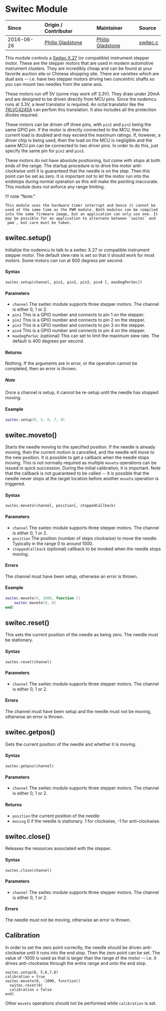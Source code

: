 # Switec Module
| Since  | Origin / Contributor  | Maintainer  | Source  |
| :----- | :-------------------- | :---------- | :------ |
| 2016-06-26 |[Philip Gladstone](https://github.com/pjsg) | [Philip Gladstone](https://github.com/pjsg) | [switec.c](../../../app/modules/switec.c)|

This module controls a [Switec X.27](http://www.jukenswisstech.com/?page_id=103) (or compatible) instrument stepper motor. These are the 
stepper motors that are used in modern automotive instrument clusters. They are incredibly cheap
and can be found at your favorite auction site or Chinese shopping site. There are varieties
which are dual axis -- i.e. have two stepper motors driving two concentric shafts so you 
can mount two needles from the same axis.

These motors run off 5V (some may work off 3.3V). They draw under 20mA and are designed to be
driven directly from MCU pins. Since the nodemcu runs at 3.3V, a level translator is required.
An octal translator like the [74LVC4245A](http://www.nxp.com/products/discretes-and-logic/logic/voltage-level-translators/octal-dual-supply-translating-transceiver-3-state-based-on-pip-74lvc4245a:74LVC4245A) can perfom this translation. It also includes all the
protection diodes required. 

These motors can be driven off three pins, with `pin2` and `pin3` being the same GPIO pin. 
If the motor is directly connected to the MCU, then the current load is doubled and may exceed
the maximum ratings. If, however, a driver chip is being used, then the load on the MCU is negligible
and the same MCU pin can be connected to two driver pins. In order to do this, just specify
the same pin for `pin2` and `pin3`.

These motors do not have absolute positioning, but come with stops at both ends of the range.
The startup procedure is to drive the motor anti-clockwise until it is guaranteed that the needle
is on the step. Then this point can be set as zero. It is important not to let the motor
run into the endstops during normal operation as this will make the pointing inaccurate. 
This module does not enforce any range limiting.

!!! note "Note:"

    This module uses the hardware timer interrupt and hence it cannot be used at the same time as the PWM module. Both modules can be compiled into the same firmware image, but an application can only use one. It may be possible for an application to alternate between `switec` and `pwm`, but care must be taken.

## switec.setup()
Initialize the nodemcu to talk to a switec X.27 or compatible instrument stepper motor. The default
slew rate is set so that it should work for most motors. Some motors can run at 600 degress per second. 

#### Syntax
`switec.setup(channel, pin1, pin2, pin3, pin4 [, maxDegPerSec])`

#### Parameters
- `channel` The switec module supports three stepper motors. The channel is either 0, 1 or 2.
- `pin1` This is a GPIO number and connects to pin 1 on the stepper.
- `pin2` This is a GPIO number and connects to pin 2 on the stepper.
- `pin3` This is a GPIO number and connects to pin 3 on the stepper.
- `pin4` This is a GPIO number and connects to pin 4 on the stepper.
- `maxDegPerSec` (optional) This can set to limit the maximum slew rate. The default is 400 degrees per second.

#### Returns
Nothing. If the arguments are in error, or the operation cannot be completed, then an error is thrown.

##### Note

Once a channel is setup, it cannot be re-setup until the needle has stopped moving. 

#### Example

```lua
switec.setup(0, 5, 6, 7, 8)
```

## switec.moveto()
Starts the needle moving to the specified position. If the needle is already moving, then the current
motion is cancelled, and the needle will move to the new position. It is possible to get a callback
when the needle stops moving. This is not normally required as multiple `moveto` operations can
be issued in quick succession. During the initial calibration, it is important. Note that the 
callback is not guaranteed to be called -- it is possible that the needle never stops at the
target location before another `moveto` operation is triggered.

#### Syntax
`switec.moveto(channel, position[, stoppedCallback)`

#### Parameters
- `channel` The switec module supports three stepper motors. The channel is either 0, 1 or 2.
- `position` The position (number of steps clockwise) to move the needle. Typically in the range 0 to around 1000.
- `stoppedCallback` (optional) callback to be invoked when the needle stops moving.

#### Errors
The channel must have been setup, otherwise an error is thrown.

#### Example

```lua
switec.moveto(0, 1000, function ()
    switec.moveto(0, 0)
end)
```

## switec.reset()
This sets the current position of the needle as being zero. The needle must be stationary.

#### Syntax
`switec.reset(channel)`

#### Parameters
- `channel` The switec module supports three stepper motors. The channel is either 0, 1 or 2.

#### Errors
The channel must have been setup and the needle must not be moving, otherwise an error is thrown.

## switec.getpos()
Gets the current position of the needle and whether it is moving.

#### Syntax
`switec.getpos(channel)`

#### Parameters
- `channel` The switec module supports three stepper motors. The channel is either 0, 1 or 2.

#### Returns
- `position` the current position of the needle
- `moving` 0 if the needle is stationary. 1 for clockwise, -1 for anti-clockwise.

## switec.close()
Releases the resources associated with the stepper.

#### Syntax
`switec.close(channel)`

#### Parameters
- `channel` The switec module supports three stepper motors. The channel is either 0, 1 or 2.

#### Errors
The needle must not be moving, otherwise an error is thrown.

## Calibration
In order to set the zero point correctly, the needle should be driven anti-clockwise until
it runs into the end stop. Then the zero point can be set. The value of -1000 is used as that is
larger than the range of the motor -- i.e. it drives anti-clockwise through the entire range and 
onto the end stop.

    switec.setup(0, 5,6,7,8)
    calibration = true
    switec.moveto(0, -1000, function() 
      switec.reset(0)
      calibration = false
    end)

Other `moveto` operations should not be performed while `calibration` is set.
